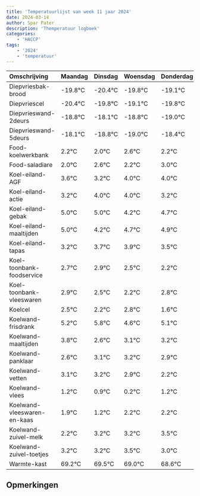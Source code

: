 ```yaml
---
title: 'Temperatuurlijst van week 11 jaar 2024'
date: 2024-03-14
author: Spar Pater
description: 'Themperatuur logboek'
categories:
    - 'HACCP'
tags:
    - '2024'
    - 'temperatuur'
---
```

|Omschrijving|Maandag|Dinsdag|Woensdag|Donderdag|Vrijdag|Zaterdag|Zondag|
|:---|:---|:---|:---|:---|:---|:---|:---|
|Diepvriesbak-brood|-19.8°C|-20.4°C|-19.8°C|-19.1°C| | | |
|Diepvriescel|-20.4°C|-19.8°C|-19.1°C|-19.8°C| | | |
|Diepvrieswand-2deurs|-18.8°C|-18.1°C|-18.8°C|-19.0°C| | | |
|Diepvrieswand-5deurs|-18.1°C|-18.8°C|-19.0°C|-18.4°C| | | |
|Food-koelwerkbank|2.2°C|2.0°C|2.6°C|2.2°C| | | |
|Food-saladiare|2.0°C|2.6°C|2.2°C|3.0°C| | | |
|Koel-eiland-AGF|3.6°C|3.2°C|4.0°C|4.0°C| | | |
|Koel-eiland-actie|3.2°C|4.0°C|4.0°C|3.2°C| | | |
|Koel-eiland-gebak|5.0°C|5.0°C|4.2°C|4.7°C| | | |
|Koel-eiland-maaltijden|5.0°C|4.2°C|4.7°C|4.9°C| | | |
|Koel-eiland-tapas|3.2°C|3.7°C|3.9°C|3.5°C| | | |
|Koel-toonbank-foodservice|2.7°C|2.9°C|2.5°C|2.2°C| | | |
|Koel-toonbank-vleeswaren|2.9°C|2.5°C|2.2°C|2.8°C| | | |
|Koelcel|2.5°C|2.2°C|2.8°C|1.6°C| | | |
|Koelwand-frisdrank|5.2°C|5.8°C|4.6°C|5.1°C| | | |
|Koelwand-maaltijden|3.8°C|2.6°C|3.1°C|3.2°C| | | |
|Koelwand-panklaar|2.6°C|3.1°C|3.2°C|2.9°C| | | |
|Koelwand-vetten|3.1°C|3.2°C|2.9°C|2.2°C| | | |
|Koelwand-vlees|1.2°C|0.9°C|0.2°C|1.2°C| | | |
|Koelwand-vleeswaren-en-kaas|1.9°C|1.2°C|2.2°C|2.2°C| | | |
|Koelwand-zuivel-melk|2.2°C|3.2°C|3.2°C|3.5°C| | | |
|Koelwand-zuivel-toetjes|3.2°C|3.2°C|3.5°C|3.0°C| | | |
|Warmte-kast|69.2°C|69.5°C|69.0°C|68.6°C| | | |

## Opmerkingen


